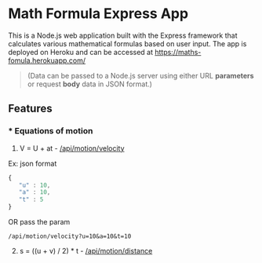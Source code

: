 # Math Formula Express App

This is a Node.js web application built with the Express framework that calculates various mathematical formulas based on user input. The app is deployed on Heroku and can be accessed at https://maths-fomula.herokuapp.com/

>(Data can be passed to a Node.js server using either URL **parameters** or request **body** data in JSON format.)

## Features

### * Equations of motion

1. V =  U + at   -   [/api/motion/velocity](https://maths-fomula.herokuapp.com/api/motion/velocity)

Ex: json format
 ```javascript
 {
    "u" : 10,
    "a" : 10,
    "t" : 5
}
 ```
 OR pass the param
 ```
 /api/motion/velocity?u=10&a=10&t=10
 ```
 2. s = ((u + v) / 2) * t     -   [/api/motion/distance](https://maths-fomula.herokuapp.com/api/motion/distance)


